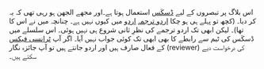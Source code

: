 <!-- 
.. title: ڈسکَس کا اردو ترجمہ
.. slug: ڈسکَس کا اردو ترجمہ
.. date: 2014-07-13 21:11:44 UTC+05:00
.. tags: عمومی, ترجمہ
.. link: 
.. description: 
.. type: text
-->

اس بلاگ پر تبصروں کے لیے ‪[‬ڈسکَس‪](https://disqus.com/)‬ استعمال ہوتا ہے۔اور مجھے الجھن ہو رہی تھی کہ یہ [اردو](https://ur.wikipedia.org/wiki/%D8%A7%D8%B1%D8%AF%D9%88) میں کیوں نہیں ہے۔ چنانچہ میں نے اس کا ‪[اردو ترجمہ](https://www.transifex.com/projects/p/disqus/language/ur/)‬ کر دیا۔ (کچھ تو پہلے ہی ہو چکا تھا)۔ لیکن ابھی تک اردو ترجمے کی نظرِ ثانی شروع ہی نہیں ہوئی۔ اس سلسلے میں ڈسکَس کی ٹیم سے رابطے کا بھی ابھی تک کوئی جواب نہیں آیا۔ اگر آپ ‪[‬ٹرانسی فیکس‪](https://www.transifex.com/)‬ کے فعال صارف ہیں اور اردو جانتے ہیں تو آپ جائزہ نگار (reviewer) کی درخواست دیے سکتے ہیں۔